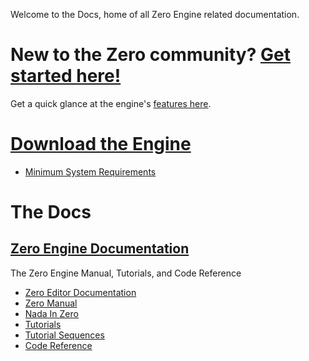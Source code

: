 Welcome to the Docs, home of all Zero Engine related documentation. 

 # New to the Zero community? [Get started here!](https://github.com/zeroengineteam/ZeroDocs/blob/master/getting_started.markdown)
Get a quick glance at the engine's [ features here](https://github.com/zeroengineteam/ZeroDocs/blob/master/getting_started/features.markdown). 

 #  [Download the Engine](http://downloadlauncher.zeroengine.io )
 - [ Minimum System Requirements](https://github.com/zeroengineteam/ZeroDocs/blob/master/getting_started/min_specs.markdown)

 #  The Docs
 ##  [Zero Engine Documentation](https://github.com/zeroengineteam/ZeroDocs/blob/master/zero_editor_documentation.markdown)
The Zero Engine Manual, Tutorials, and Code Reference
 - [Zero Editor Documentation](https://github.com/zeroengineteam/ZeroDocs/blob/master/zero_editor_documentation.markdown)
  - [Zero Manual](https://github.com/zeroengineteam/ZeroDocs/blob/master/zero_editor_documentation/zeromanual.markdown)
   - [Nada In Zero](https://github.com/zeroengineteam/ZeroDocs/blob/master/zero_editor_documentation/zeromanual/nada_in_zero.markdown)
  - [Tutorials](https://github.com/zeroengineteam/ZeroDocs/blob/master/zero_editor_documentation/tutorials.markdown)
   - [Tutorial Sequences](https://github.com/zeroengineteam/ZeroDocs/blob/master/zero_editor_documentation/tutorials/tutorial_sequences.markdown)
 - [Code Reference](https://github.com/zeroengineteam/ZeroDocs/blob/master/code_reference.markdown)
